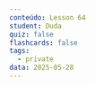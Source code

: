 ```yaml
---
conteúdo: Lesson 64
student: Duda
quiz: false
flashcards: false
tags:
  - private
data: 2025-05-28
---
```

